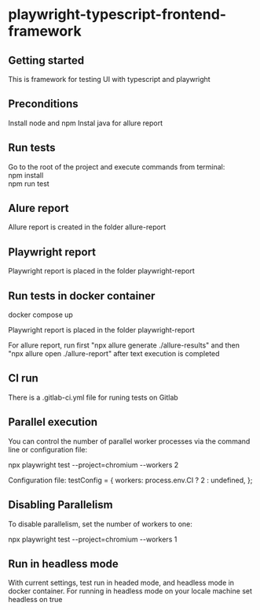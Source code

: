 # playwright-typescript-frontend-framework

## Getting started

This is framework for testing UI with typescript and playwright

## Preconditions

Install node and npm
Instal java for allure report


## Run tests

Go to the root of the project and execute commands from terminal:<br/>
    npm install<br/>
    npm run test


## Alure report

Allure report is created in the folder allure-report

## Playwright report

Playwright report is placed in the folder playwright-report

## Run tests in docker container

docker compose up

Playwright report is placed in the folder playwright-report

For allure report, run first "npx allure generate ./allure-results" and then "npx allure open ./allure-report" after text execution is completed

##  CI run

There is a .gitlab-ci.yml file for runing tests on Gitlab

## Parallel execution

You can control the number of parallel worker processes via the command line or configuration file:

npx playwright test  --project=chromium --workers 2

Configuration file:
    testConfig = {
    workers: process.env.CI ? 2 : undefined,
    };

## Disabling Parallelism

To disable parallelism, set the number of workers to one:

npx playwright test --project=chromium --workers 1

## Run in headless mode

With current settings, test run in headed mode, and headless mode in docker container.
For running in headless mode on your locale machine set headless on true